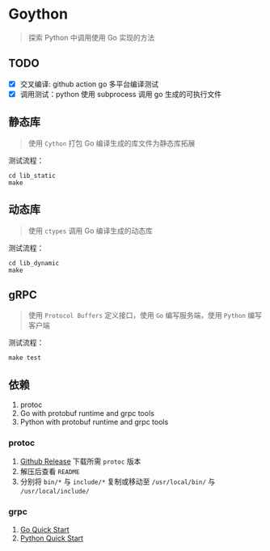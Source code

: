 # Goython

> 探索 Python 中调用使用 Go 实现的方法

## TODO

- [x] 交叉编译: github action go 多平台编译测试
- [x] 调用测试：python 使用 subprocess 调用 go 生成的可执行文件

## 静态库

> 使用 `Cython` 打包 Go 编译生成的库文件为静态库拓展

测试流程：

```shell
cd lib_static
make
```

## 动态库

> 使用 `ctypes` 调用 Go 编译生成的动态库

测试流程：

```shell
cd lib_dynamic
make
```

## gRPC

> 使用 `Protocol Buffers` 定义接口，使用 `Go` 编写服务端，使用 `Python` 编写客户端

测试流程：

```shell
make test
```

## 依赖

1. protoc
2. Go with protobuf runtime and grpc tools
3. Python with protobuf runtime and grpc tools

### protoc

1. [Github Release](https://github.com/protocolbuffers/protobuf/releases) 下载所需 `protoc` 版本
2. 解压后查看 `README`
3. 分别将 `bin/*` 与 `include/*` 复制或移动至 `/usr/local/bin/` 与 `/usr/local/include/`

### grpc

1. [Go Quick Start](https://grpc.io/docs/languages/go/quickstart/)
2. [Python Quick Start](https://grpc.io/docs/languages/python/quickstart/)
